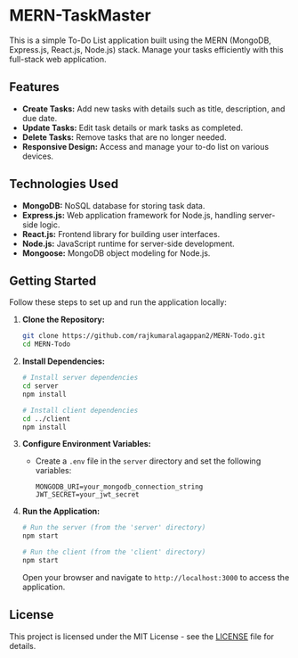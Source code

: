 # MERN-TaskMaster

This is a simple To-Do List application built using the MERN (MongoDB, Express.js, React.js, Node.js) stack. Manage your tasks efficiently with this full-stack web application.

## Features

- **Create Tasks:** Add new tasks with details such as title, description, and due date.
- **Update Tasks:** Edit task details or mark tasks as completed.
- **Delete Tasks:** Remove tasks that are no longer needed.
- **Responsive Design:** Access and manage your to-do list on various devices.

## Technologies Used

- **MongoDB:** NoSQL database for storing task data.
- **Express.js:** Web application framework for Node.js, handling server-side logic.
- **React.js:** Frontend library for building user interfaces.
- **Node.js:** JavaScript runtime for server-side development.
- **Mongoose:** MongoDB object modeling for Node.js.


## Getting Started

Follow these steps to set up and run the application locally:

1. **Clone the Repository:**
   ```bash
   git clone https://github.com/rajkumaralagappan2/MERN-Todo.git
   cd MERN-Todo
   ```

2. **Install Dependencies:**
   ```bash
   # Install server dependencies
   cd server
   npm install

   # Install client dependencies
   cd ../client
   npm install
   ```

3. **Configure Environment Variables:**
   - Create a `.env` file in the `server` directory and set the following variables:
     ```env
     MONGODB_URI=your_mongodb_connection_string
     JWT_SECRET=your_jwt_secret
     ```

4. **Run the Application:**
   ```bash
   # Run the server (from the 'server' directory)
   npm start

   # Run the client (from the 'client' directory)
   npm start
   ```

   Open your browser and navigate to `http://localhost:3000` to access the application.



## License

This project is licensed under the MIT License - see the [LICENSE](LICENSE) file for details.
